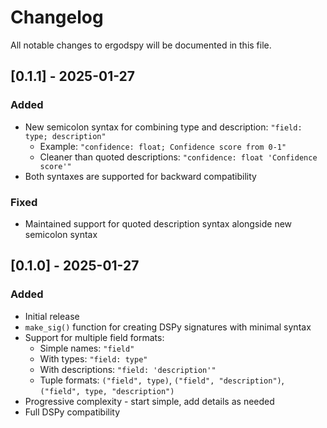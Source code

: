 # Changelog

All notable changes to ergodspy will be documented in this file.

## [0.1.1] - 2025-01-27

### Added
- New semicolon syntax for combining type and description: `"field: type; description"`
  - Example: `"confidence: float; Confidence score from 0-1"`
  - Cleaner than quoted descriptions: `"confidence: float 'Confidence score'"`
- Both syntaxes are supported for backward compatibility

### Fixed
- Maintained support for quoted description syntax alongside new semicolon syntax

## [0.1.0] - 2025-01-27

### Added
- Initial release
- `make_sig()` function for creating DSPy signatures with minimal syntax
- Support for multiple field formats:
  - Simple names: `"field"`
  - With types: `"field: type"`
  - With descriptions: `"field: 'description'"`
  - Tuple formats: `("field", type)`, `("field", "description")`, `("field", type, "description")`
- Progressive complexity - start simple, add details as needed
- Full DSPy compatibility